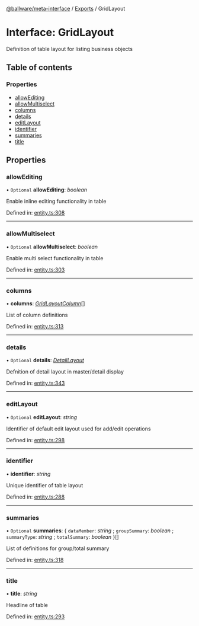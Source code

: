 [@ballware/meta-interface](../README.md) / [Exports](../modules.md) / GridLayout

# Interface: GridLayout

Definition of table layout for listing business objects

## Table of contents

### Properties

- [allowEditing](gridlayout.md#allowediting)
- [allowMultiselect](gridlayout.md#allowmultiselect)
- [columns](gridlayout.md#columns)
- [details](gridlayout.md#details)
- [editLayout](gridlayout.md#editlayout)
- [identifier](gridlayout.md#identifier)
- [summaries](gridlayout.md#summaries)
- [title](gridlayout.md#title)

## Properties

### allowEditing

• `Optional` **allowEditing**: *boolean*

Enable inline editing functionality in table

Defined in: [entity.ts:308](https://github.com/ballware/ballware-client/blob/c28ad0b/packages/meta-interface/src/entity.ts#L308)

___

### allowMultiselect

• `Optional` **allowMultiselect**: *boolean*

Enable multi select functionality in table

Defined in: [entity.ts:303](https://github.com/ballware/ballware-client/blob/c28ad0b/packages/meta-interface/src/entity.ts#L303)

___

### columns

• **columns**: [*GridLayoutColumn*](gridlayoutcolumn.md)[]

List of column definitions

Defined in: [entity.ts:313](https://github.com/ballware/ballware-client/blob/c28ad0b/packages/meta-interface/src/entity.ts#L313)

___

### details

• `Optional` **details**: [*DetailLayout*](detaillayout.md)

Defnition of detail layout in master/detail display

Defined in: [entity.ts:343](https://github.com/ballware/ballware-client/blob/c28ad0b/packages/meta-interface/src/entity.ts#L343)

___

### editLayout

• `Optional` **editLayout**: *string*

Identifier of default edit layout used for add/edit operations

Defined in: [entity.ts:298](https://github.com/ballware/ballware-client/blob/c28ad0b/packages/meta-interface/src/entity.ts#L298)

___

### identifier

• **identifier**: *string*

Unique identifier of table layout

Defined in: [entity.ts:288](https://github.com/ballware/ballware-client/blob/c28ad0b/packages/meta-interface/src/entity.ts#L288)

___

### summaries

• `Optional` **summaries**: { `dataMember`: *string* ; `groupSummary`: *boolean* ; `summaryType`: *string* ; `totalSummary`: *boolean*  }[]

List of definitions for group/total summary

Defined in: [entity.ts:318](https://github.com/ballware/ballware-client/blob/c28ad0b/packages/meta-interface/src/entity.ts#L318)

___

### title

• **title**: *string*

Headline of table

Defined in: [entity.ts:293](https://github.com/ballware/ballware-client/blob/c28ad0b/packages/meta-interface/src/entity.ts#L293)

